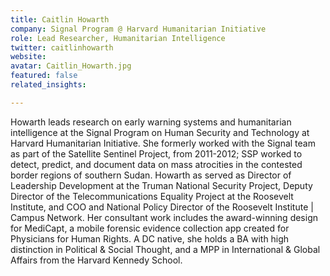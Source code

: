 ```yaml
---
title: Caitlin Howarth
company: Signal Program @ Harvard Humanitarian Initiative
role: Lead Researcher, Humanitarian Intelligence
twitter: caitlinhowarth
website:
avatar: Caitlin_Howarth.jpg
featured: false
related_insights:

---
```

Howarth leads research on early warning systems and humanitarian intelligence at the Signal Program on Human Security and Technology at Harvard Humanitarian Initiative. She formerly worked with the Signal team as part of the Satellite Sentinel Project, from 2011-2012; SSP worked to detect, predict, and document data on mass atrocities in the contested border regions of southern Sudan. Howarth as served as Director of Leadership Development at the Truman National Security Project, Deputy Director of the Telecommunications Equality Project at the Roosevelt Institute, and COO and National Policy Director of the Roosevelt Institute | Campus Network. Her consultant work includes the award-winning design for MediCapt, a mobile forensic evidence collection app created for Physicians for Human Rights. A DC native, she holds a BA with high distinction in Political & Social Thought, and a MPP in International & Global Affairs from the Harvard Kennedy School. 
